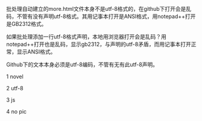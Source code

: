 <p>批处理自动建立的more.html文件本身不是utf-8格式的，在github下打开会是乱码，不管有没有声明utf-8格式。其用记事本打开是ANSI格式，用notepad++打开是GB2312格式。</p>
<p>如果批处理添加一行utf-8格式声明，本地用浏览器打开会是乱码？用notepad++打开也是乱码，显示gb2312，与声明的utf-8矛盾，而用记事本打开正常，显示ANSI格式。</p>
<p>Github下的文本本身必须是utf-8编码，不管有无有此utf-8声明。</p>

<p>1 novel</p>
<p>2 utf-8</p>
<p>3 js</p>
<p>4 no pic</p>

